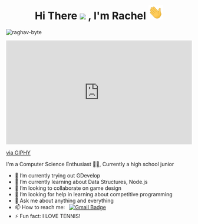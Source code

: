 <h1 align="Center">  Hi There <img src="https://media.giphy.com/media/WUlplcMpOCEmTGBtBW/giphy.gif" width="40px"> , I'm Rachel <img src="https://raw.githubusercontent.com/ABSphreak/ABSphreak/master/gifs/Hi.gif" width="40px" /> </h1>
<p align="left"> <img src="https://komarev.com/ghpvc/?username=cnRachel" alt="raghav-byte" /> </p>


<div style="width:100%;height:0;padding-bottom:56%;position:relative;"><iframe src="https://giphy.com/embed/J2tNIOLEHELkY" width="100%" height="100%" style="position:absolute" frameBorder="0" class="giphy-embed" allowFullScreen></iframe></div><p><a href="https://giphy.com/gifs/penguin-funny-J2tNIOLEHELkY">via GIPHY</a></p>


I'm a Computer Science Enthusiast 👩‍💻, Currently a high school junior 

- 🔭 I’m currently trying out GDevelop 
- 🌱 I’m currently learning about Data Structures, Node.js
- 👯 I’m looking to collaborate on game design
- 🤔 I’m looking for help in learning about competitive programming
- 💬 Ask me about anything and everything 
- 📫 How to reach me: &nbsp;&nbsp;[![Gmail Badge](https://img.shields.io/badge/-Gmail-c14438?style=flat-square&logo=Gmail&logoColor=white&link=mailto:shuklaraghav321.com)](mailto:rachelchen110@gmail.com)
- ⚡ Fun fact: I LOVE TENNIS!
